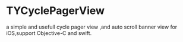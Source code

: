 # TYCyclePagerView
a simple and usefull cycle pager view ,and auto scroll banner view for iOS,support Objective-C and swift.
